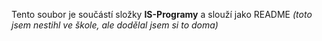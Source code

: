 Tento soubor je součástí složky **IS-Programy** a slouží jako README
    *(toto jsem nestihl ve škole, ale dodělal jsem si to doma)*